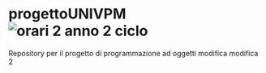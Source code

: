 # progettoUNIVPM![orari 2 anno 2 ciclo](https://user-images.githubusercontent.com/93586306/144446393-9052b85e-9e81-4005-bc10-c38be1534be5.png)

Repository per il progetto di programmazione ad oggetti
modifica
modifica 2

